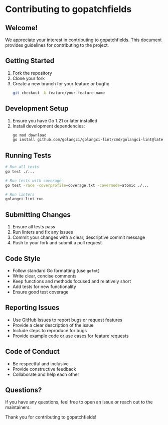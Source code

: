# Contributing to gopatchfields

## Welcome!

We appreciate your interest in contributing to gopatchfields. This document provides guidelines for contributing to the project.

## Getting Started

1. Fork the repository
2. Clone your fork
3. Create a new branch for your feature or bugfix
   ```bash
   git checkout -b feature/your-feature-name
   ```

## Development Setup

1. Ensure you have Go 1.21 or later installed
2. Install development dependencies:
   ```bash
   go mod download
   go install github.com/golangci/golangci-lint/cmd/golangci-lint@latest
   ```

## Running Tests

```bash
# Run all tests
go test ./...

# Run tests with coverage
go test -race -coverprofile=coverage.txt -covermode=atomic ./...

# Run linters
golangci-lint run
```

## Submitting Changes

1. Ensure all tests pass
2. Run linters and fix any issues
3. Commit your changes with a clear, descriptive commit message
4. Push to your fork and submit a pull request

## Code Style

- Follow standard Go formatting (use `gofmt`)
- Write clear, concise comments
- Keep functions and methods focused and relatively short
- Add tests for new functionality
- Ensure good test coverage

## Reporting Issues

- Use GitHub Issues to report bugs or request features
- Provide a clear description of the issue
- Include steps to reproduce for bugs
- Provide example code or use cases for feature requests

## Code of Conduct

- Be respectful and inclusive
- Provide constructive feedback
- Collaborate and help each other

## Questions?

If you have any questions, feel free to open an issue or reach out to the maintainers.

Thank you for contributing to gopatchfields!
